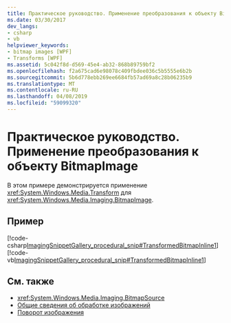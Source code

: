 ```yaml
---
title: Практическое руководство. Применение преобразования к объекту BitmapImage
ms.date: 03/30/2017
dev_langs:
- csharp
- vb
helpviewer_keywords:
- bitmap images [WPF]
- Transforms [WPF]
ms.assetid: 5c042f8d-d569-45e4-ab32-868b89759bf2
ms.openlocfilehash: f2a675cad6e98078c409fbdee036c5b5555e6b2b
ms.sourcegitcommit: 5b6d778ebb269ee6684fb57ad69a8c28b06235b9
ms.translationtype: MT
ms.contentlocale: ru-RU
ms.lasthandoff: 04/08/2019
ms.locfileid: "59099320"
---
```

# <a name="how-to-apply-a-transform-to-a-bitmapimage"></a>Практическое руководство. Применение преобразования к объекту BitmapImage
В этом примере демонстрируется применение <xref:System.Windows.Media.Transform> для <xref:System.Windows.Media.Imaging.BitmapImage>.  
  
## <a name="example"></a>Пример  
 [!code-csharp[ImagingSnippetGallery_procedural_snip#TransformedBitmapInline1](~/samples/snippets/csharp/VS_Snippets_Wpf/ImagingSnippetGallery_procedural_snip/CSharp/TransformedBitmapExample.cs#transformedbitmapinline1)]
 [!code-vb[ImagingSnippetGallery_procedural_snip#TransformedBitmapInline1](~/samples/snippets/visualbasic/VS_Snippets_Wpf/ImagingSnippetGallery_procedural_snip/VB/TransformedBitmapExample.vb#transformedbitmapinline1)]  
  
## <a name="see-also"></a>См. также

- <xref:System.Windows.Media.Imaging.BitmapSource>
- [Общие сведения об обработке изображений](imaging-overview.md)
- [Поворот изображения](../controls/how-to-rotate-an-image.md)
